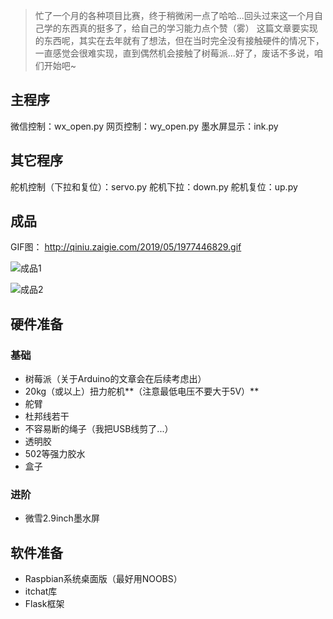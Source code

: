 > 忙了一个月的各种项目比赛，终于稍微闲一点了哈哈...回头过来这一个月自己学的东西真的挺多了，给自己的学习能力点个赞（雾）
这篇文章要实现的东西呢，其实在去年就有了想法，但在当时完全没有接触硬件的情况下，一直感觉会很难实现，直到偶然机会接触了树莓派...好了，废话不多说，咱们开始吧~

## 主程序 ##
微信控制：wx_open.py
网页控制：wy_open.py
墨水屏显示：ink.py
## 其它程序 ##
舵机控制（下拉和复位）：servo.py
舵机下拉：down.py
舵机复位：up.py

## 成品 ##
GIF图：
http://qiniu.zaigie.com/2019/05/1977446829.gif

![成品1][2]

![成品2][3]

## 硬件准备 ##
### 基础 ###
 - 树莓派（关于Arduino的文章会在后续考虑出）
 - 20kg（或以上）扭力舵机**（注意最低电压不要大于5V）**
 - 舵臂
 - 杜邦线若干
 - 不容易断的绳子（我把USB线剪了...）
 - 透明胶
 - 502等强力胶水
 - 盒子

### 进阶 ###
 - 微雪2.9inch墨水屏

## 软件准备 ##
 - Raspbian系统桌面版（最好用NOOBS）
 - itchat库
 - Flask框架


  [2]: http://qiniu.zaigie.com/2019/05/1623390210.jpg
  [3]: http://qiniu.zaigie.com/2019/05/1650496121.jpg